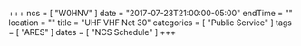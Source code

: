 +++
ncs = [ "W0HNV" ]
date = "2017-07-23T21:00:00-05:00"
endTime = ""
location = ""
title = "UHF VHF Net 30"
categories = [ "Public Service" ]
tags = [ "ARES" ]
dates = [ "NCS Schedule" ]
+++
